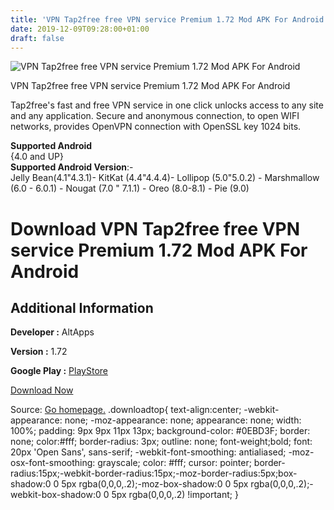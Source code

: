 ```yaml
---
title: 'VPN Tap2free free VPN service Premium 1.72 Mod APK For Android'
date: 2019-12-09T09:28:00+01:00
draft: false
---
```


![VPN Tap2free free VPN service Premium 1.72 Mod APK For Android](https://i0.wp.com/apkhome.net/wp-content/uploads/2019/11/VPN-Tap2free-free-VPN-service-Premium-1.72-Mod.png "VPN Tap2free free VPN service Premium 1.72 Mod APK For Android")

  

VPN Tap2free free VPN service Premium 1.72 Mod APK For Android

Tap2free's fast and free VPN service in one click unlocks access to any site and any application. Secure and anonymous connection, to open WIFI networks, provides OpenVPN connection with OpenSSL key 1024 bits.

**Supported Android**  
{4.0 and UP}  
**Supported Android Version**:-  
Jelly Bean(4.1"4.3.1)- KitKat (4.4"4.4.4)- Lollipop (5.0"5.0.2) - Marshmallow (6.0 - 6.0.1) - Nougat (7.0 " 7.1.1) - Oreo (8.0-8.1) - Pie (9.0)

Download VPN Tap2free free VPN service Premium 1.72 Mod APK For Android
=======================================================================

Additional Information
----------------------

**Developer :** AltApps

**Version :** 1.72

**Google Play :** [PlayStore](https://play.google.com/store/apps/details?id=net.tap2free&hl=en)

  

[Download Now](https://store4app.co/post/vpn-tap2free-free-vpn-service-premium-1-72-mod-apk-for-android_1574938809)

  
Source: [Go homepage.](https://store4app.co/post/vpn-tap2free-free-vpn-service-premium-1-72-mod-apk-for-android_1574938809) .downloadtop{ text-align:center; -webkit-appearance: none; -moz-appearance: none; appearance: none; width: 100%; padding: 9px 9px 11px 13px; background-color: #0EBD3F; border: none; color:#fff; border-radius: 3px; outline: none; font-weight;bold; font: 20px 'Open Sans', sans-serif; -webkit-font-smoothing: antialiased; -moz-osx-font-smoothing: grayscale; color: #fff; cursor: pointer; border-radius:15px;-webkit-border-radius:15px;-moz-border-radius:5px;box-shadow:0 0 5px rgba(0,0,0,.2);-moz-box-shadow:0 0 5px rgba(0,0,0,.2);-webkit-box-shadow:0 0 5px rgba(0,0,0,.2) !important; }